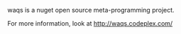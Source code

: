 waqs is a nuget open source meta-programming project.

For more information, look at http://waqs.codeplex.com/
